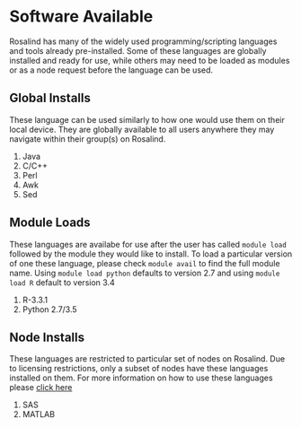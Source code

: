 # Software Available

Rosalind has many of the widely used programming/scripting languages and tools already pre-installed. Some of these languages are globally installed and ready for use, while others may need to be loaded as modules or as a node request before the language can be used.

##  Global Installs
These language can be used similarly to how one would use them on their local device.  They are globally available to all users anywhere they may navigate within their group(s) on Rosalind.
1.  Java
2.  C/C++
3.  Perl
4.  Awk
5.  Sed

## Module Loads
These languages are availabe for use after the user has called `module load` followed by the module they would like to install.  To load a particular version of one these language, please check `module avail` to find the full module name. Using `module load python` defaults to version 2.7 and using `module load R` default to version 3.4 
1.  R-3.3.1
2.  Python 2.7/3.5

## Node Installs
These languages are restricted to particular set of nodes on Rosalind.  Due to licensing restrictions, only a subset of nodes have these languages installed on them.  For more information on how to use these languages please [click here](https://github.com/tbrunetti/Rosalind_HPC/blob/master/Nodes_and_Queues.md)
1.  SAS
2.  MATLAB

